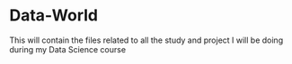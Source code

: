 # Data-World
This will contain the files related to all the study and project I will be doing during my Data Science course
